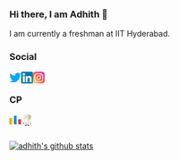### Hi there, I am Adhith 👋

I am currently a freshman at IIT Hyderabad.

<h3>Social</h3>

<a href="https://www.twitter.com/adhith__t/"><img align="left" src="https://github.com/adhitht/adhitht/blob/main/icons/twitter.png?raw=true" width="21px"></a>
<a href="https://www.linkedin.com/in/adhitht/"><img align="left" src="https://github.com/adhitht/adhitht/blob/main/icons/linkedin.png?raw=true" width="21px"></a>
<a href="https://www.instagram.com/adhith__t/"><img align="left" src="https://github.com/adhitht/adhitht/blob/main/icons/instagram.png?raw=true" width="21px"></a>
<br>

<h3>CP</h3>
<a href="https://codeforces.com/profile/adhitht"><img align="left" src="https://github.com/adhitht/adhitht/blob/main/icons/codeforces.png?raw=true" width="21px"></a>
<a href="https://www.codechef.com/users/adhitht"><img align="left" src="https://github.com/adhitht/adhitht/blob/main/icons/codechef.png?raw=true" width="21px"></a>
<br>
<br>

[![adhith's github stats](https://github-readme-stats.vercel.app/api?username=adhitht&count_private=true&show_icons=true&theme=radical&hide_rank=false)](https://github.com/anuraghazra/github-readme-stats)



<!--
**adhitht/adhitht** is a ✨ _special_ ✨ repository because its `README.md` (this file) appears on your GitHub profile.

Here are some ideas to get you started:

- 🔭 I’m currently working on ...
- 🌱 I’m currently learning ...
- 👯 I’m looking to collaborate on ...
- 🤔 I’m looking for help with ...
- 💬 Ask me about ...
- 📫 How to reach me: ...
- 😄 Pronouns: ...
- ⚡ Fun fact: ...
-->
